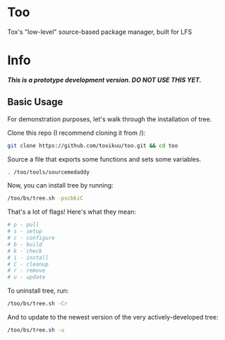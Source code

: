 # Too
Tox's "low-level" source-based package manager, built for LFS

# Info
***This is a prototype development version. DO NOT USE THIS YET.***

## Basic Usage
For demonstration purposes, let's walk through the installation of tree.

Clone this repo (I recommend cloning it from /):
```bash
git clone https://github.com/toxikuu/too.git && cd too
```

Source a file that exports some functions and sets some variables.
```bash
. /too/tools/sourcemedaddy
```

Now, you can install tree by running:
```bash
/too/bs/tree.sh -pscbkiC
```

That's a lot of flags! Here's what they mean:
```bash
# p - pull
# s - setup
# c - configure
# b - build
# k - check
# i - install
# C - cleanup
# r - remove
# u - update
```

To uninstall tree, run:
```bash
/too/bs/tree.sh -Cr
```

And to update to the newest version of the very actively-developed tree:
```bash
/too/bs/tree.sh -u
```
